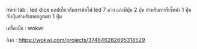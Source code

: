 mini lab : led dice
แลปเกี่ยวกับการต่อไฟ led 7 ดวง และมีปุ่ม 2 ปุ่ม สำหรับการรีเซ็ตค่า 1 ปุ่มกับปุ่มสำหรับทอยลูกเต๋า 1 ปุ่ม

เครื่องมือ : wokwi

ลิงก์ : https://wokwi.com/projects/374646282695318529
